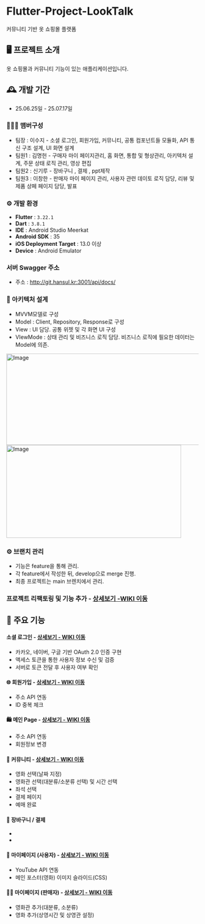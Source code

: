 # Flutter-Project-LookTalk
커뮤니티 기반 옷 쇼핑몰 플랫폼 


## 🖥️ 프로젝트 소개
옷 쇼핑몰과 커뮤니티 기능이 있는 애플리케이션입니다. 
<br>

## 🕰️ 개발 기간
* 25.06.25일 - 25.07.17일

### 🧑‍🤝‍🧑 맴버구성
 - 팀장  : 이수지 - 소셜 로그인, 회원가입, 커뮤니티, 공통 컴포넌트들 모듈화, API 통신 구조 설계, UI 화면 설계
 - 팀원1 : 김명헌 - 구매자 마이 페이지관리, 홈 화면, 통합 및 형상관리, 아키텍처 설계, 주문 상태 로직 관리, 영상 편집
 - 팀원2 : 신기루 - 장바구니 , 결제 , ppt제작
 - 팀원3 : 이창한 - 판매자 마이 페이지 관리, 사용자 관련 데이토 로직 담당, 리뷰 및 제품 상페 페이지 담당, 발표   


### ⚙️ 개발 환경
- **Flutter** : `3.22.1`
- **Dart** : `3.8.1`
- **IDE** : Android Studio Meerkat 
- **Android SDK** : 35
- **iOS Deployment  Target** : 13.0 이상 
- **Device** : Android Emulator 

### 서버 Swagger 주소 
- 주소 : http://git.hansul.kr:3001/api/docs/

### 📐 아키텍처 설계 
- MVVM모델로 구성
- Model : Client, Repository, Response로 구성
- View : UI 담당. 공통 위젯 및 각 화면 UI 구성
- VIewMode : 상태 관리 및 비즈니스 로직 담당. 비즈니스 로직에 필요한 데이터는 Model에 의존.
<img width="511" height="239" alt="Image" src="https://github.com/user-attachments/assets/100e5ac7-db66-4bf2-9348-583a39448a03" />
<img width="458" height="243" alt="Image" src="https://github.com/user-attachments/assets/1ee5f675-d407-4d30-a4a2-bf3605e8c1d3" />

### ⚙️ 브랜치 관리
- 기능은 feature을 통해 관리.
- 각 feature에서 작성한 뒤, develop으로 merge 진행.
- 최종 프로젝트는 main 브렌치에서 관리.


### 프로젝트 리팩토링 및 기능 추가 - <a href="https://github.com/LIKELION-Android-Bootcamp-4th/lookTalk/wiki/%EB%A6%AC%ED%8C%A9%ED%86%A0%EB%A7%81-%EC%82%AC%EC%95%88-%EB%B0%8F-%EC%9C%A0%EC%A7%80%EB%B3%B4%EC%88%98-%EC%82%AC%ED%95%AD">상세보기 -WIKI 이동</a>




## 📌 주요 기능
#### 소셜 로그인 - <a href="https://github.com/LIKELION-Android-Bootcamp-4th/lookTalk/wiki/%EC%A3%BC%EC%9A%94-%EA%B8%B0%EB%8A%A5-%EC%86%8C%EA%B0%9C-(Login)" >상세보기 - WIKI 이동</a>
- 카카오, 네이버, 구글 기반 OAuth 2.0 인증 구현
- 액세스 토큰을 통한 사용자 정보 수신 및 검증
- 서버로 토큰 전달 후 사용자 여부 확인 

#### 🌐 회원가입 - <a href="https://github.com/LIKELION-Android-Bootcamp-4th/lookTalk/wiki/%EC%A3%BC%EC%9A%94-%EA%B8%B0%EB%8A%A5-%EC%86%8C%EA%B0%9C-(%ED%9A%8C%EC%9B%90%EA%B0%80%EC%9E%85)" >상세보기 - WIKI 이동</a>
- 주소 API 연동
- ID 중복 체크
#### 🛍️ 메인 Page - <a href="https://github.com/LIKELION-Android-Bootcamp-4th/lookTalk/wiki/%EC%A3%BC%EC%9A%94-%EA%B8%B0%EB%8A%A5-%EC%86%8C%EA%B0%9C-(%EC%87%BC%ED%95%91%EB%AA%B0)" >상세보기 - WIKI 이동</a>
- 주소 API 연동
- 회원정보 변경

#### 💬 커뮤니티 - <a href="https://github.com/LIKELION-Android-Bootcamp-4th/lookTalk/wiki/%EC%A3%BC%EC%9A%94-%EA%B8%B0%EB%8A%A5-%EC%86%8C%EA%B0%9C-(%EC%BB%A4%EB%AE%A4%EB%8B%88%ED%8B%B0)" >상세보기 - WIKI 이동</a>
- 영화 선택(날짜 지정)
- 영화관 선택(대분류/소분류 선택) 및 시간 선택
- 좌석 선택
- 결제 페이지
- 예매 완료
#### 🛒 장바구니 / 결제
- 
-
#### 🙋 마이페이지 (사용자) - <a href="https://github.com/LIKELION-Android-Bootcamp-4th/lookTalk/wiki/%EC%A3%BC%EC%9A%94-%EA%B8%B0%EB%8A%A5-%EC%86%8C%EA%B0%9C-(%EB%A7%88%EC%9D%B4%ED%8E%98%EC%9D%B4%EC%A7%80-%E2%80%90-%EA%B5%AC%EB%A7%A4%EC%9E%90)" >상세보기 - WIKI 이동</a>
- YouTube API 연동
- 메인 포스터(영화) 이미지 슬라이드(CSS)

#### 👨‍💼 마이페이지 (판매자)   - <a href="https://github.com/LIKELION-Android-Bootcamp-4th/lookTalk/wiki/%EC%A3%BC%EC%9A%94-%EA%B8%B0%EB%8A%A5-%EC%86%8C%EA%B0%9C-(%EB%A7%88%EC%9D%B4%ED%8E%98%EC%9D%B4%EC%A7%80-%E2%80%90-%ED%8C%90%EB%A7%A4%EC%9E%90)" >상세보기 - WIKI 이동</a>
- 영화관 추가(대분류, 소분류)
- 영화 추가(상영시간 및 상영관 설정)
